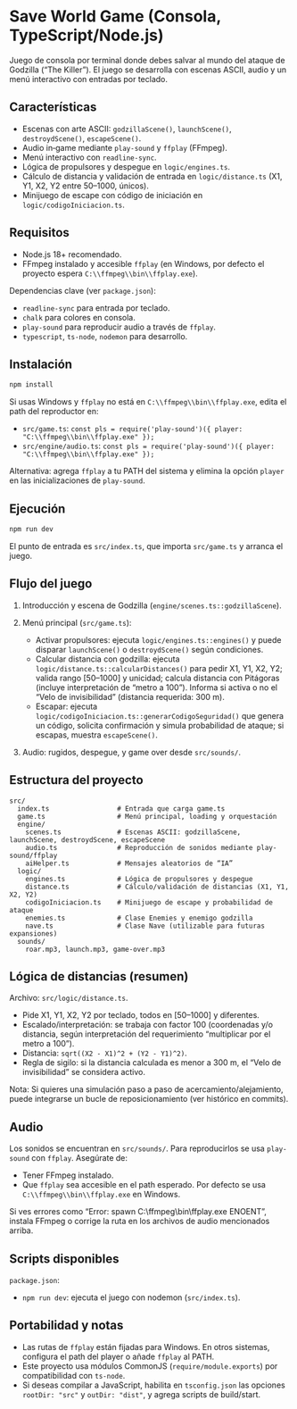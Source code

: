 # Save World Game (Consola, TypeScript/Node.js)

Juego de consola por terminal donde debes salvar al mundo del ataque de Godzilla (“The Killer”). El juego se desarrolla con escenas ASCII, audio y un menú interactivo con entradas por teclado.

## Características

- Escenas con arte ASCII: `godzillaScene()`, `launchScene()`, `destroydScene()`, `escapeScene()`.
- Audio in‑game mediante `play-sound` y `ffplay` (FFmpeg).
- Menú interactivo con `readline-sync`.
- Lógica de propulsores y despegue en `logic/engines.ts`.
- Cálculo de distancia y validación de entrada en `logic/distance.ts` (X1, Y1, X2, Y2 entre 50–1000, únicos).
- Minijuego de escape con código de iniciación en `logic/codigoIniciacion.ts`.

## Requisitos

- Node.js 18+ recomendado.
- FFmpeg instalado y accesible `ffplay` (en Windows, por defecto el proyecto espera `C:\\ffmpeg\\bin\\ffplay.exe`).

Dependencias clave (ver `package.json`):

- `readline-sync` para entrada por teclado.
- `chalk` para colores en consola.
- `play-sound` para reproducir audio a través de `ffplay`.
- `typescript`, `ts-node`, `nodemon` para desarrollo.

## Instalación

```bash
npm install
```

Si usas Windows y `ffplay` no está en `C:\\ffmpeg\\bin\\ffplay.exe`, edita el path del reproductor en:

- `src/game.ts`: `const pls = require('play-sound')({ player: "C:\\ffmpeg\\bin\\ffplay.exe" });`
- `src/engine/audio.ts`: `const pls = require('play-sound')({ player: "C:\\ffmpeg\\bin\\ffplay.exe" });`

Alternativa: agrega `ffplay` a tu PATH del sistema y elimina la opción `player` en las inicializaciones de `play-sound`.

## Ejecución

```bash
npm run dev
```

El punto de entrada es `src/index.ts`, que importa `src/game.ts` y arranca el juego.

## Flujo del juego

1) Introducción y escena de Godzilla (`engine/scenes.ts::godzillaScene`).

2) Menú principal (`src/game.ts`):

   - Activar propulsores: ejecuta `logic/engines.ts::engines()` y puede disparar `launchScene()` o `destroydScene()` según condiciones.
   - Calcular distancia con godzilla: ejecuta `logic/distance.ts::calcularDistances()` para pedir X1, Y1, X2, Y2; valida rango [50–1000] y unicidad; calcula distancia con Pitágoras (incluye interpretación de “metro a 100”). Informa si activa o no el “Velo de invisibilidad” (distancia requerida: 300 m).
   - Escapar: ejecuta `logic/codigoIniciacion.ts::generarCodigoSeguridad()` que genera un código, solicita confirmación y simula probabilidad de ataque; si escapas, muestra `escapeScene()`.

3) Audio: rugidos, despegue, y game over desde `src/sounds/`.

## Estructura del proyecto

```
src/
  index.ts                 # Entrada que carga game.ts
  game.ts                  # Menú principal, loading y orquestación
  engine/
    scenes.ts              # Escenas ASCII: godzillaScene, launchScene, destroydScene, escapeScene
    audio.ts               # Reproducción de sonidos mediante play-sound/ffplay
    aiHelper.ts            # Mensajes aleatorios de “IA”
  logic/
    engines.ts             # Lógica de propulsores y despegue
    distance.ts            # Cálculo/validación de distancias (X1, Y1, X2, Y2)
    codigoIniciacion.ts    # Minijuego de escape y probabilidad de ataque
    enemies.ts             # Clase Enemies y enemigo godzilla
    nave.ts                # Clase Nave (utilizable para futuras expansiones)
  sounds/
    roar.mp3, launch.mp3, game-over.mp3
```

## Lógica de distancias (resumen)

Archivo: `src/logic/distance.ts`.

- Pide X1, Y1, X2, Y2 por teclado, todos en [50–1000] y diferentes.
- Escalado/interpretación: se trabaja con factor 100 (coordenadas y/o distancia, según interpretación del requerimiento “multiplicar por el metro a 100”).
- Distancia: `sqrt((X2 - X1)^2 + (Y2 - Y1)^2)`.
- Regla de sigilo: si la distancia calculada es menor a 300 m, el “Velo de invisibilidad” se considera activo.

Nota: Si quieres una simulación paso a paso de acercamiento/alejamiento, puede integrarse un bucle de reposicionamiento (ver histórico en commits).

## Audio

Los sonidos se encuentran en `src/sounds/`. Para reproducirlos se usa `play-sound` con `ffplay`. Asegúrate de:

- Tener FFmpeg instalado.
- Que `ffplay` sea accesible en el path esperado. Por defecto se usa `C:\\ffmpeg\\bin\\ffplay.exe` en Windows.

Si ves errores como “Error: spawn C:\\ffmpeg\\bin\\ffplay.exe ENOENT”, instala FFmpeg o corrige la ruta en los archivos de audio mencionados arriba.

## Scripts disponibles

`package.json`:

- `npm run dev`: ejecuta el juego con nodemon (`src/index.ts`).

## Portabilidad y notas

- Las rutas de `ffplay` están fijadas para Windows. En otros sistemas, configura el path del player o añade `ffplay` al PATH.
- Este proyecto usa módulos CommonJS (`require/module.exports`) por compatibilidad con `ts-node`.
- Si deseas compilar a JavaScript, habilita en `tsconfig.json` las opciones `rootDir: "src"` y `outDir: "dist"`, y agrega scripts de build/start.

